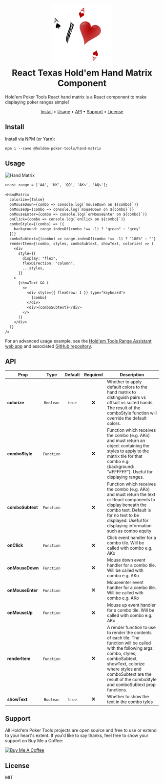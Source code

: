 <h1 align="center">
  <img alt="React Texas Hold'em Hand Matrix Component" src="https://github.com/HoldemPokerTools/RangeAssistant/blob/master/packages/web/public/logo512.png" height="200px">
  <br>
  React Texas Hold'em Hand Matrix Component
  <br>
</h1>

Hold'em Poker Tools React hand matrix is a React component to make displaying
poker ranges simple!

<p align="center">
  <a href="#install">Install</a> •
  <a href="#usage">Usage</a> •
  <a href="#api">API</a> •
  <a href="#support">Support</a> •
  <a href="#license">License</a>
</p>

## Install

Install via NPM (or Yarn):

```
npm i --save @holdem-poker-tools/hand-matrix
```

## Usage

<img src="https://user-images.githubusercontent.com/42975160/95056819-2acc9b00-06ed-11eb-957f-eceba92624e9.png" alt="Hand Matrix" width="300">

```
const range = ['AA', 'KK', 'QQ', 'AKs', 'AQs'];

<HandMatrix
  colorize={false}
  onMouseDown={combo => console.log(`mouseDown on ${combo}`)}
  onMouseUp={combo => console.log(`mouseDown on ${combo}`)}
  onMouseEnter={combo => console.log(`onMouseEnter on ${combo}`)}
  onClick={combo => console.log(`onClick on ${combo}`)}
  comboStyle={(combo) => ({
    background: range.indexOf(combo !== -1) ? "green" : "grey"
  })}
  comboSubtext={(combo) => range.indexOf(combo !== -1) ? "100%" : ""}
  renderItem={(combo, styles, comboSubtext, showText, colorize) => (
    <div
      style={{
        display: "flex",
        flexDirection: "column",
        ...styles,
      }}
    >
      {showText && (
        <>
          <div style={{ flexGrow: 1 }} type="keyboard">
            {combo}
          </div>
          <div>{comboSubtext}</div>
        </>
      )}
    </div>
  )}
/>
```

For an advanced usage example, see the [Hold'em Tools Range Assistant web app](http://rangeassistant.holdempoker.tools/)
and associated [GitHub repository](https://github.com/HoldemPokerTools/RangeAssistant).

## API

Prop | Type | Default | Required | Description
---- | :----: | :-------: | :--------: | -----------
**colorize** | `Boolean` | `true` | :x: | Whether to apply default colors to the hand matrix to distinguish pairs vs offsuit vs suited hands. The result of the comboStyle function will override the default colors.
**comboStyle** | `Function` |  | :x: | Function which receives the combo (e.g. AKo) and must return an object containing the styles to apply to the matrix tile for that combo e.g. {background: "#FFFFFF"}. Useful for displaying ranges.
**comboSubtext** | `Function` |  | :x: | Function which receives the combo (e.g. AKo) and must return the text or React components to display beneath the combo text. Default is for no text to be displayed. Useful for displaying information such as combo equity
**onClick** | `Function` |  | :x: | Click event handler for a combo tile. Will be called with combo e.g. AKo
**onMouseDown** | `Function` |  | :x: | Mouse down event handler for a combo tile. Will be called with combo e.g. AKo
**onMouseEnter** | `Function` |  | :x: | Mouseenter event handler for a combo tile. Will be called with combo e.g. AKo
**onMouseUp** | `Function` |  | :x: | Mouse up event handler for a combo tile. Will be called with combo e.g. AKo
**renderItem** | `Function` |  | :x: | A render function to use to render the contents of each tile. The function will be called with the following args: combo, styles, comboSubtext, showText, colorize where styles and comboSubtext are the result of the comboStyle and comboSubtext prop functions.
**showText** | `Boolean` | `true` | :x: | Whether to show the text in the combo tyles

## Support

All Hold'em Poker Tools projects are open source and free to use or
extend to your heart's extent. If you'd like to say thanks,
feel free to show your support on Buy Me a Coffee:

<a href="https://www.buymeacoffee.com/holdemtools" target="_blank"><img src="https://cdn.buymeacoffee.com/buttons/default-red.png" alt="Buy Me A Coffee" height="41" width="174"></a>

## License

MIT
